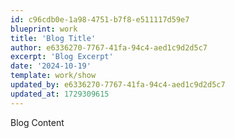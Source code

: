 ```yaml
---
id: c96cdb0e-1a98-4751-b7f8-e511117d59e7
blueprint: work
title: 'Blog Title'
author: e6336270-7767-41fa-94c4-aed1c9d2d5c7
excerpt: 'Blog Excerpt'
date: '2024-10-19'
template: work/show
updated_by: e6336270-7767-41fa-94c4-aed1c9d2d5c7
updated_at: 1729309615
---
```

Blog Content